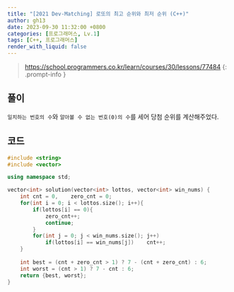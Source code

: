 ```yaml
---
title: "[2021 Dev-Matching] 로또의 최고 순위와 최저 순위 (C++)"
author: gh13
date: 2023-09-30 11:32:00 +0800
categories: [프로그래머스, Lv.1]
tags: [C++, 프로그래머스]
render_with_liquid: false
---
```


> <https://school.programmers.co.kr/learn/courses/30/lessons/77484>
{: .prompt-info }

## 풀이

`일치하는 번호의 수`와 `알아볼 수 없는 번호(0)의 수`를 세어 당첨 순위를 계산해주었다.  


## 코드

```cpp
#include <string>
#include <vector>

using namespace std;

vector<int> solution(vector<int> lottos, vector<int> win_nums) {
    int cnt = 0,    zero_cnt = 0;
    for(int i = 0; i < lottos.size(); i++){
        if(lottos[i] == 0){
            zero_cnt++;
            continue;
        }
        for(int j = 0; j < win_nums.size(); j++)
            if(lottos[i] == win_nums[j])    cnt++;
    }
    
    int best = (cnt + zero_cnt > 1) ? 7 - (cnt + zero_cnt) : 6;
    int worst = (cnt > 1) ? 7 - cnt : 6;
    return {best, worst};
}
```
